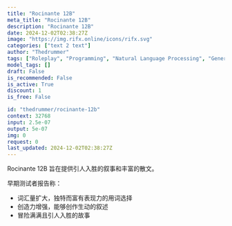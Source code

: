 ```yaml
---
title: "Rocinante 12B"
meta_title: "Rocinante 12B"
description: "Rocinante 12B"
date: 2024-12-02T02:38:27Z
image: "https://img.rifx.online/icons/rifx.svg"
categories: ["text 2 text"]
author: "Thedrummer"
tags: ["Roleplay", "Programming", "Natural Language Processing", "Generative AI", "Chatbots"]
model_tags: []
draft: False
is_recommended: False
is_active: True
discount: 1
is_free: False

id: "thedrummer/rocinante-12b"
context: 32768
input: 2.5e-07
output: 5e-07
img: 0
request: 0
last_updated: 2024-12-02T02:38:27Z
---
```


Rocinante 12B 旨在提供引人入胜的叙事和丰富的散文。

早期测试者报告称：
- 词汇量扩大，独特而富有表现力的用词选择
- 创造力增强，能够创作生动的叙述
- 冒险满满且引人入胜的故事

